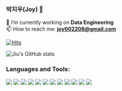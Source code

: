 ### 박지우(Joy) 👋

<!--
**parkjiu0208/parkjiu0208** is a ✨ _special_ ✨ repository because its `README.md` (this file) appears on your GitHub profile.

Here are some ideas to get you started:

- 🔭 I’m currently working on ...
- 🌱 I’m currently learning java
- 👯 I’m looking to collaborate on ...
- 🤔 I’m looking for help with ...
- 💬 Ask me about ...
- 📫 How to reach me: joy002208@gmail.com
- 😄 Pronouns: ...
- ⚡ Fun fact: ...
-->
🔭 I’m currently working on **Data Engineering**  
📫 How to reach me: **joy002208@gmail.com**

[![Hits](https://hits.seeyoufarm.com/api/count/incr/badge.svg?url=https%3A%2F%2Fgithub.com%2Fteddylee777%2Fhit-counter&count_bg=%2379C83D&title_bg=%23555555&icon=adblock.svg&icon_color=%23E7E7E7&title=hits&edge_flat=false)](https://hits.seeyoufarm.com)

![Jiu's GitHub stats](https://github-readme-stats.vercel.app/api?username=parkjiu0208&show_icons=true&theme=radical)

<h3 align="left">Languages and Tools:</h3>

<img src="https://img.shields.io/badge/Python-3776AB?logo=Python&logoColor=white">
<img src="https://img.shields.io/badge/Java-007396?logo=OpenJDK&logoColor=white"/>
<img src="https://img.shields.io/badge/mysql-4479A1?logo=mysql&logoColor=white">
<img src="https://img.shields.io/badge/node.js-339933?logo=Node.js&logoColor=white">
<img src="https://img.shields.io/badge/github-181717?logo=github&logoColor=white">
<img src="https://img.shields.io/badge/git-F05032?logo=git&logoColor=white">
<img src="https://img.shields.io/badge/Spring-6DB33F?&logo=Spring&logoColor=white">
<img src="https://img.shields.io/badge/docker-%230db7ed.svg?&logo=docker&logoColor=white">
<img src="https://img.shields.io/badge/Amazon%20S3-569A31?logo=Amazon%20S3&logoColor=white">
<img src="https://img.shields.io/badge/Gunicorn-499848?logo=Gunicorn&logoColor=white">
<img src="https://img.shields.io/badge/nginx-%23009639.svg?logo=nginx&logoColor=white">
<img src="https://img.shields.io/badge/Google Colab-F9AB00?logo=Google Colab&logoColor=white">
